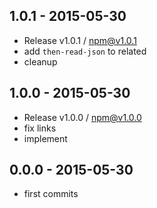 

## 1.0.1 - 2015-05-30
- Release v1.0.1 / npm@v1.0.1
- add `then-read-json` to related
- cleanup

## 1.0.0 - 2015-05-30
- Release v1.0.0 / npm@v1.0.0
- fix links
- implement

## 0.0.0 - 2015-05-30
- first commits